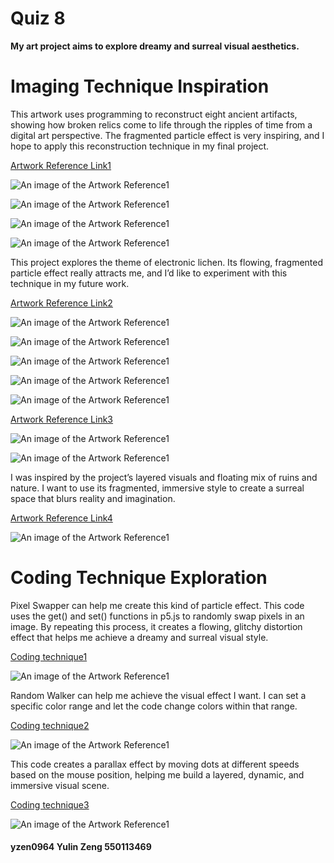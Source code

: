 # Quiz 8

**My art project aims to explore dreamy and surreal visual aesthetics.**

# Imaging Technique Inspiration

This artwork uses programming to reconstruct eight ancient artifacts, showing how broken relics come to life through the ripples of time from a digital art perspective. The fragmented particle effect is very inspiring, and I hope to apply this reconstruction technique in my final project.

[Artwork Reference Link1](https://www.bilibili.com/video/BV1DC4y1d7gd/?spm_id_from=333.337.search-card.all.click&vd_source=a1518caac7875e4722f1d25a07010a11)

![An image of the Artwork Reference1](readmeImages/1.png) 

![An image of the Artwork Reference1](readmeImages/2.png)

![An image of the Artwork Reference1](readmeImages/3.png)

![An image of the Artwork Reference1](readmeImages/4.png)


This project explores the theme of electronic lichen. Its flowing, fragmented particle effect really attracts me, and I’d like to experiment with this technique in my future work.


[Artwork Reference Link2](https://www.bilibili.com/video/BV1mM411U7cn/?spm_id_from=333.788.recommend_more_video.17&vd_source=a1518caac7875e4722f1d25a07010a11)

![An image of the Artwork Reference1](readmeImages/5.png) 

![An image of the Artwork Reference1](readmeImages/6.png)

![An image of the Artwork Reference1](readmeImages/7.png)

![An image of the Artwork Reference1](readmeImages/8.png)

![An image of the Artwork Reference1](readmeImages/9.png)


[Artwork Reference Link3](https://www.bilibili.com/video/BV1CA41197fX/?spm_id_from=333.788.recommend_more_video.-1&vd_source=a1518caac7875e4722f1d25a07010a11)

![An image of the Artwork Reference1](readmeImages/10.png)

![An image of the Artwork Reference1](readmeImages/11.png)


I was inspired by the project’s layered visuals and floating mix of ruins and nature. I want to use its fragmented, immersive style to create a surreal space that blurs reality and imagination.

[Artwork Reference Link4](https://cifra.com/project/3e372bdb-86de-47ee-84d5-a8790141450b)

![An image of the Artwork Reference1](readmeImages/12.png)


# Coding Technique Exploration

Pixel Swapper can help me create this kind of particle effect. This code uses the get() and set() functions in p5.js to randomly swap pixels in an image. By repeating this process, it creates a flowing, glitchy distortion effect that helps me achieve a dreamy and surreal visual style.

[Coding technique1](https://happycoding.io/tutorials/p5js/images/pixel-swapperv)

![An image of the Artwork Reference1](readmeImages/13.png)


Random Walker can help me achieve the visual effect I want. I can set a specific color range and let the code change colors within that range.

[Coding technique2](https://happycoding.io/tutorials/p5js/animation/random-walker)

![An image of the Artwork Reference1](readmeImages/14.png)


This code creates a parallax effect by moving dots at different speeds based on the mouse position, helping me build a layered, dynamic, and immersive visual scene.

[Coding technique3](https://happycoding.io/tutorials/p5js/creating-classes/parallax-dots)

![An image of the Artwork Reference1](readmeImages/15.png)

#### yzen0964 Yulin Zeng 550113469